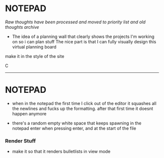 # NOTEPAD

*Raw thoughts have been processed and moved to priority list and old thoughts archive*

- The idea of a planning wall that clearly shows the projects I'm working on so i can plan stuff
The nice part is that I can fully visually design this virtual planning board

make it in the style of the site


C

---
# NOTEPAD

- when in the notepad the first time I click out of the editor it squashes all the newlines and fucks up the formatting. after that first time it doesnt happen anymore


- there's a random empty white space that keeps spawning in the notepad enter
when pressing enter, and at the start of the file


### Render Stuff
- make it so that it renders bulletlists in view mode
